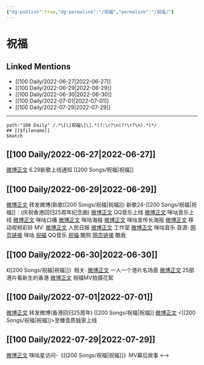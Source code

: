 ```yaml
---
{"dg-publish":true,"dg-permalink":"/祝福","permalink":"/祝福/"}
---
```


# 祝福

## Linked Mentions
- [[100 Daily/2022-06-27\|2022-06-27]]
- [[100 Daily/2022-06-29\|2022-06-29]]
- [[100 Daily/2022-06-30\|2022-06-30]]
- [[100 Daily/2022-07-01\|2022-07-01]]
- [[100 Daily/2022-07-29\|2022-07-29]]


---

```expander
path:"100 Daily" /.*\[\[祝福\]\].*(?:\r?\n(?!\r?\n).*)*/
## [[$filename]]
$match
```
## [[100 Daily/2022-06-27\|2022-06-27]]
[微博正文](https://weibo.com/5248300719/LzEpM7oal) 6.29新歌上线通知 [[200 Songs/祝福\|祝福]]
## [[100 Daily/2022-06-29\|2022-06-29]]
[微博正文](https://weibo.com/1736988591/LzZWHib5T) 转发微博(新歌[[200 Songs/祝福\|祝福]])
新歌24-[[200 Songs/祝福\|祝福]]：(庆祝香港回归25周年纪念曲)
[微博正文](https://weibo.com/2169129705/LzZJUdhIQ) QQ音乐上线
[微博正文](https://weibo.com/5428441557/LzZIICrEb) 咪咕音乐上线
[微博正文](https://weibo.com/5428441557/LzYYShdCU) 咪咕口播
[微博正文](https://weibo.com/5428441557/LzZq1pC9f) 咪咕海报
[微博正文](https://weibo.com/5428441557/LA0nJ7UST) 咪咕宣传长海报
[微博正文](https://weibo.com/6663712991/LzZIapfAW) 移动视频彩铃
MV:
[微博正文](https://weibo.com/2803301701/LzZSlw8gx) 人民日报
[微博正文](https://weibo.com/7478855230/LA08H90DQ) 工作室
[微博正文](https://weibo.com/1867028705/LzZVtmLl1) 咪咕音乐
音源:
[网页链接](https://weibo.cn/sinaurl?u=http%3A%2F%2Fc.migu.cn%2F00eSBd%3Fifrom%3D5f25edcac0a77ea02e380575a7a9d0d7) 咪咕
[祝福](https://weibo.cn/sinaurl?u=https%3A%2F%2Fc.y.qq.com%2Fbase%2Ffcgi-bin%2Fu%3F__%3DfcPKjJWwfxEg) QQ音乐
[祝福](https://weibo.cn/sinaurl?u=https%3A%2F%2Ft4.kugou.com%2Fsong.html%3Fid%3D2z0OFffzAV3) 酷狗
[网页链接](https://weibo.cn/sinaurl?u=https%3A%2F%2Fm.kuwo.cn%2Fyinyue%2F225659419%3Ff%3Dip%26t%3Dusercopy) 酷我
## [[100 Daily/2022-06-30\|2022-06-30]]
《[[200 Songs/祝福\|祝福]]》相关:
[微博正文](https://weibo.com/1867028705/LA5Mx4M8R) 一人一个港片名场面
[微博正文](https://weibo.com/6082395308/LA59l0x2f) 25部港片看新生的香港
[微博正文](https://weibo.com/1867028705/LA7krAMlc) 祝福MV拍摄花絮
## [[100 Daily/2022-07-01\|2022-07-01]]
[微博正文](https://weibo.com/1736988591/LAaIzwFun) 转发微博(香港回归25周年) [[200 Songs/祝福\|祝福]]
[微博正文](https://weibo.com/1867028705/LAgrgC4iY) <[[200 Songs/祝福\|祝福]]>至臻音质独家上线
## [[100 Daily/2022-07-29\|2022-07-29]]
[微博正文](https://m.weibo.cn/5428441557/4796532538737001) 咪咕星访问-《[[200 Songs/祝福\|祝福]]》MV幕后故事
<-->